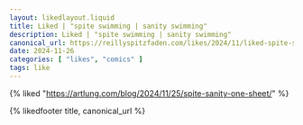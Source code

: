 ```yaml
---
layout: likedlayout.liquid
title: Liked | "spite swimming | sanity swimming"
description: Liked | "spite swimming | sanity swimming"
canonical_url: https://reillyspitzfaden.com/likes/2024/11/liked-spite-swimming-sanity-swimming
date: 2024-11-26
categories: [ "likes", "comics" ]
tags: like
---
```


{% liked "https://artlung.com/blog/2024/11/25/spite-sanity-one-sheet/" %}

{% likedfooter title, canonical_url %}
